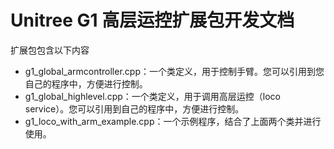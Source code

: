 # Unitree G1 高层运控扩展包开发文档

扩展包包含以下内容

* g1_global_armcontroller.cpp：一个类定义，用于控制手臂。您可以引用到您自己的程序中，方便进行控制。
* g1_global_highlevel.cpp：一个类定义，用于调用高层运控（loco service）。您可以引用到自己的程序中，方便进行控制。
* g1_loco_with_arm_example.cpp：一个示例程序，结合了上面两个类并进行使用。
